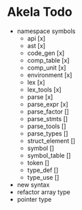 # Akela Todo
* namespace symbols
  * api [x]
  * ast [x]
  * code_gen [x]
  * comp_table [x]
  * comp_unit [x]
  * environment [x]
  * lex [x]
  * lex_tools [x]
  * parse [x]
  * parse_expr [x]
  * parse_factor []
  * parse_stmts []
  * parse_tools []
  * parse_types []
  * struct_element []
  * symbol []
  * symbol_table []
  * token []
  * type_def []
  * type_use []
* new syntax
* refactor array type
* pointer type